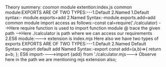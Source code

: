 Theory
summery:
coomon module extention:index.js 
common module:EXPORTS ARE OF TWO TYPES:---1.Default 2.Named
1.Default syntax:- module.exports=add
2.Named Syntax:-module.exports.add=add
common module import access as follows:-const cal=require('./calculator)
-->Here require function is used to import function module @ trace the given path
-->Here ./calculator is path where we can access our requirements 
2.ES6 module:---> extension is index.mjs 
Here also we have two types of exports EXPORTS ARE OF TWO TYPES:---1.Default 2.Named
Default Syntax:-export default add
Named Syntax:-export const add=(a,b)=>{ 
return a+b;
};
ES6 import---->import {add} from './calculator.mjs---> Observe here in the path we are mentioning mjs extension also;
